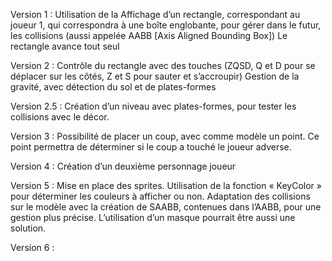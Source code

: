 Version 1 :
Utilisation de la
Affichage d’un rectangle, correspondant au joueur 1, qui correspondra à une boîte englobante, pour gérer dans le futur, les collisions (aussi appelée AABB [Axis Aligned Bounding Box])
Le rectangle avance tout seul

Version 2 :
Contrôle du rectangle avec des touches (ZQSD, Q et D pour se déplacer sur les côtés, Z et S pour sauter et s’accroupir)
Gestion de la gravité, avec détection du sol et de plates-formes

Version 2.5 :
Création d’un niveau avec plates-formes, pour tester les collisions avec le décor.

Version 3 :
Possibilité de placer un coup, avec comme modèle un point.
Ce point permettra de déterminer si le coup a touché le joueur adverse.

Version  4 :
Création d’un deuxième personnage joueur 

Version 5 : 
Mise en place des sprites. Utilisation de la fonction « KeyColor » pour déterminer les couleurs à afficher ou non.
Adaptation des collisions sur le modèle avec la création de SAABB, contenues dans l’AABB, pour une gestion plus précise. L’utilisation d’un masque pourrait être aussi une solution.

Version 6 :
